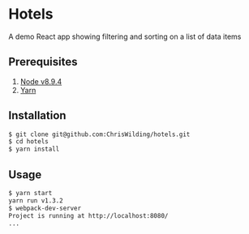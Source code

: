 # Hotels

A demo React app showing filtering and sorting on a list of data items

## Prerequisites

1. [Node v8.9.4](https://nodejs.org/en/download/)
1. [Yarn](https://yarnpkg.com/en/docs/install)

## Installation

```sh
$ git clone git@github.com:ChrisWilding/hotels.git
$ cd hotels
$ yarn install

```

## Usage

```sh
$ yarn start
yarn run v1.3.2
$ webpack-dev-server
Project is running at http://localhost:8080/
...
```
